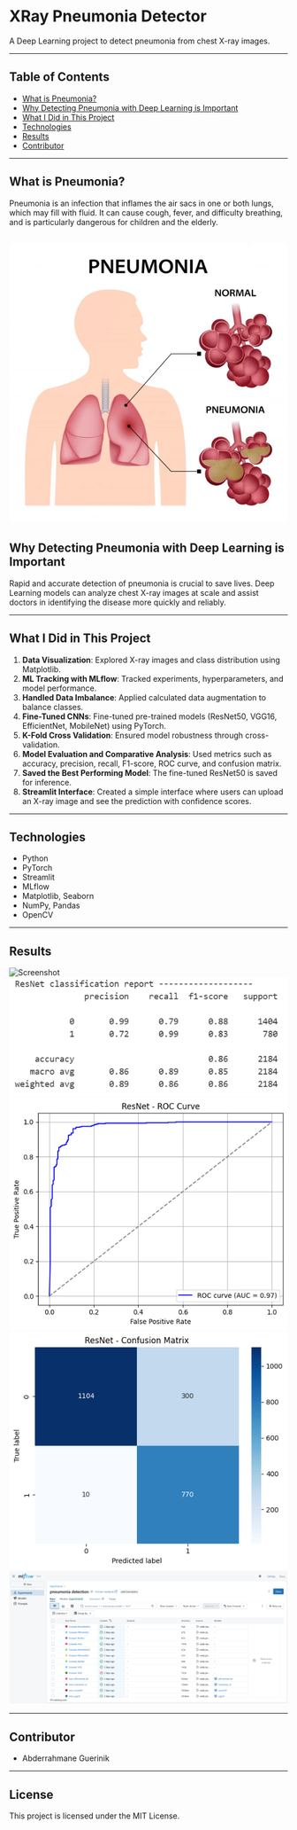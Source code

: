 # XRay Pneumonia Detector

A Deep Learning project to detect pneumonia from chest X-ray images.

---

## Table of Contents
- [What is Pneumonia?](#what-is-pneumonia)
- [Why Detecting Pneumonia with Deep Learning is Important](#why-detecting-pneumonia-with-deep-learning-is-important)
- [What I Did in This Project](#what-i-did-in-this-project)
- [Technologies](#technologies)
- [Results](#results)
- [Contributor](#contributor)

---

## What is Pneumonia?
Pneumonia is an infection that inflames the air sacs in one or both lungs, which may fill with fluid. It can cause cough, fever, and difficulty breathing, and is particularly dangerous for children and the elderly.

![Pneumonia](pneumonia.jpg)
---

## Why Detecting Pneumonia with Deep Learning is Important
Rapid and accurate detection of pneumonia is crucial to save lives. Deep Learning models can analyze chest X-ray images at scale and assist doctors in identifying the disease more quickly and reliably.

---

## What I Did in This Project
1. **Data Visualization**: Explored X-ray images and class distribution using Matplotlib.  
2. **ML Tracking with MLflow**: Tracked experiments, hyperparameters, and model performance.  
3. **Handled Data Imbalance**: Applied calculated data augmentation to balance classes.  
4. **Fine-Tuned CNNs**: Fine-tuned pre-trained models (ResNet50, VGG16, EfficientNet, MobileNet) using PyTorch.  
5. **K-Fold Cross Validation**: Ensured model robustness through cross-validation.  
6. **Model Evaluation and Comparative Analysis**: Used metrics such as accuracy, precision, recall, F1-score, ROC curve, and confusion matrix.  
7. **Saved the Best Performing Model**: The fine-tuned ResNet50 is saved for inference.  
8. **Streamlit Interface**: Created a simple interface where users can upload an X-ray image and see the prediction with confidence scores.

---

## Technologies
- Python 
- PyTorch  
- Streamlit  
- MLflow  
- Matplotlib, Seaborn  
- NumPy, Pandas  
- OpenCV

---

## Results

![Screenshot](screenshot.png)
![Report](report.png)
![ROC Curve](roc.png)
![Confusion Matrix](cm.png)
![MLFlow Tracking](mlflow.png)

---

## Contributor
- Abderrahmane Guerinik

---

## License
This project is licensed under the MIT License.
